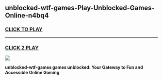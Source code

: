 
## unblocked-wtf-games-Play-Unblocked-Games-Online-n4bq4
<h3>
<a href="https://premium76.site?title=unblocked-wtf-games&ref=24A">CLICK TO PLAY</a></h3>
<hr>

<h3>
<a href="https://premium76.site?title=unblocked-wtf-games&ref=24A">CLICK 2 PLAY</a>
  
</h3>

<a href="https://premium76.site?title=unblocked-wtf-games&ref=24A"><img src="https://clearcache.store/games.png"></a>


**unblocked-wtf-games games unblocked: Your Gateway to Fun and Accessible Online Gaming**
